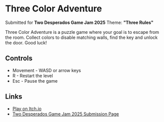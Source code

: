 # Three Color Adventure

Submitted for **Two Desperados Game Jam 2025**
Theme: **"Three Rules"**

Three Color Adventure is a puzzle game where your goal is to escape from the room. 
Collect colors to disable matching walls, find the key and unlock the door.
Good luck!

## Controls
- Movement - WASD or arrow keys
- R - Restart the level
- Esc - Pause the game

## Links
- [Play on Itch.io](https://djoxon.itch.io/three-color-adventure)
- [Two Desperados Game Jam 2025 Submission Page](https://itch.io/jam/two-desperados-game-jam-2025/rate/3804623)
